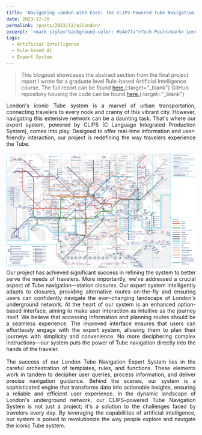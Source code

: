 ```yaml
---
title: 'Navigating London with Ease: The CLIPS-Powered Tube Navigation Expert System'
date: 2023-12-20
permalink: /posts/2023/12/ailondon/
excerpt: '<mark style="background-color: #b4e7fa">Tech Post</mark> London Tube Navigation Rule-based Expert System built using CLIPS language. Final project developed for the graduate level Rule-based Artificial Intelligence course - CSCI 6511.'
tags:
  - Artificial Intelligence
  - Rule-based AI
  - Expert System
---
```

> This blogpost showcases the abstract section from the final project report I wrote for a graduate level Rule-based Artificial Intelligence course. The full report can be found [here.](/files/clips_report.pdf){:target="_blank"} GitHub repository housing the code can be found [here.](https://github.com/harshitaachadha/London-Tube-Navigation-Expert-System){:target="_blank"}

<div style="text-align: justify;">
London's iconic Tube system is a marvel of urban transportation, connecting travelers to every nook and cranny of this vibrant city. However, navigating this extensive network can be a daunting task. That's where our expert system, powered by CLIPS (C Language Integrated Production System), comes into play. Designed to offer real-time information and user-friendly interaction, our project is redefining the way travelers experience the Tube.
</div><br>
<img src='/images/tubemap.png'>
<div style="text-align: justify;">
Our project has achieved significant success in refining the system to better serve the needs of travelers. More importantly, we've addressed a crucial aspect of Tube navigation—station closures. Our expert system intelligently adapts to closures, providing alternative routes on-the-fly and ensuring users can confidently navigate the ever-changing landscape of London's underground network. At the heart of our system is an enhanced option-based interface, aiming to make user interaction as intuitive as the journey itself. We believe that accessing information and planning routes should be a seamless experience. The improved interface ensures that users can effortlessly engage with the expert system, allowing them to plan their journeys with simplicity and convenience. No more deciphering complex instructions—our system puts the power of Tube navigation directly into the hands of the traveler.
</div><br>
<div style="text-align: justify;">
The success of our London Tube Navigation Expert System lies in the careful orchestration of templates, rules, and functions. These elements work in tandem to decipher user queries, process information, and deliver precise navigation guidance. Behind the scenes, our system is a sophisticated engine that transforms data into actionable insights, ensuring a reliable and efficient user experience. In the dynamic landscape of London's underground network, our CLIPS-powered Tube Navigation System is not just a project; it's a solution to the challenges faced by travelers every day. By leveraging the capabilities of artificial intelligence, our system is poised to revolutionize the way people explore and navigate the iconic Tube system.
</div>
